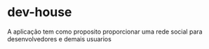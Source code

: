 # dev-house
A aplicação tem como proposito proporcionar uma rede social para desenvolvedores e demais usuarios
